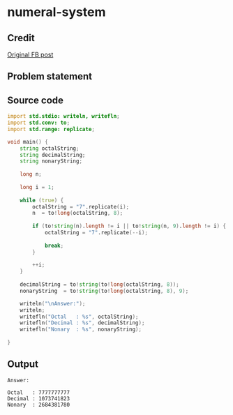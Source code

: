 # numeral-system

## Credit

[Original FB post](https://www.facebook.com/share/p/2FwfvP7MVAsU1Lqa/?mibextid=oFDknk)

## Problem statement

## Source code

```d
import std.stdio: writeln, writefln;
import std.conv: to;
import std.range: replicate;

void main() {
    string octalString;
    string decimalString;
    string nonaryString;
    
    long n;
    
    long i = 1;
    
    while (true) {
        octalString = "7".replicate(i);
        n  = to!long(octalString, 8);
        
        if (to!string(n).length != i || to!string(n, 9).length != i) {
            octalString = "7".replicate(--i);
        
            break;
        }
        
        ++i;
    }
    
    decimalString = to!string(to!long(octalString, 8));
    nonaryString  = to!string(to!long(octalString, 8), 9);

    writeln("\nAnswer:");
    writeln;
    writefln("Octal   : %s", octalString);
    writefln("Decimal : %s", decimalString);
    writefln("Nonary  : %s", nonaryString);
    
}
```
## Output

```text
Answer:

Octal   : 7777777777
Decimal : 1073741823
Nonary  : 2684381780
```
